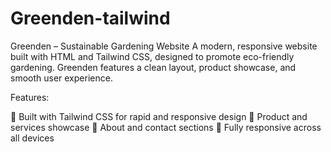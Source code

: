 # Greenden-tailwind
Greenden – Sustainable Gardening Website
A modern, responsive website built with HTML and Tailwind CSS, designed to promote eco-friendly gardening. Greenden features a clean layout, product showcase, and smooth user experience.

Features:

📌 Built with Tailwind CSS for rapid and responsive design
📌 Product and services showcase
📌 About and contact sections
📌 Fully responsive across all devices
